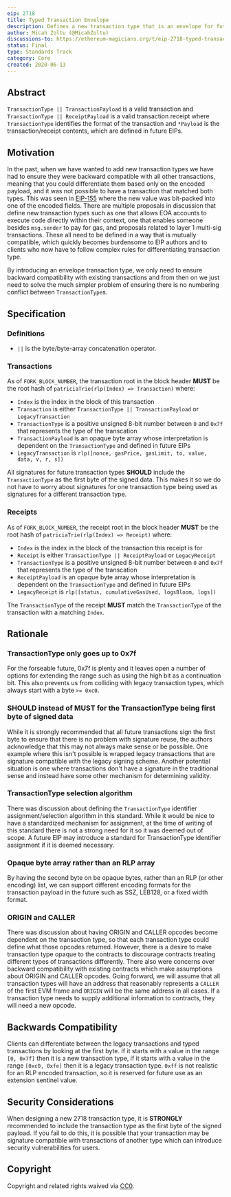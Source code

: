 ```yaml
---
eip: 2718
title: Typed Transaction Envelope
description: Defines a new transaction type that is an envelope for future transaction types.
author: Micah Zoltu (@MicahZoltu)
discussions-to: https://ethereum-magicians.org/t/eip-2718-typed-transaction-envelope/4355
status: Final
type: Standards Track
category: Core
created: 2020-06-13
---
```


## Abstract
`TransactionType || TransactionPayload` is a valid transaction and `TransactionType || ReceiptPayload` is a valid transaction receipt where `TransactionType` identifies the format of the transaction and `*Payload` is the transaction/receipt contents, which are defined in future EIPs.

## Motivation
In the past, when we have wanted to add new transaction types we have had to ensure they were backward compatible with all other transactions, meaning that you could differentiate them based only on the encoded payload, and it was not possible to have a transaction that matched both types.
This was seen in [EIP-155](./eip-155.md) where the new value was bit-packed into one of the encoded fields.
There are multiple proposals in discussion that define new transaction types such as one that allows EOA accounts to execute code directly within their context, one that enables someone besides `msg.sender` to pay for gas, and proposals related to layer 1 multi-sig transactions.
These all need to be defined in a way that is mutually compatible, which quickly becomes burdensome to EIP authors and to clients who now have to follow complex rules for differentiating transaction type.

By introducing an envelope transaction type, we only need to ensure backward compatibility with existing transactions and from then on we just need to solve the much simpler problem of ensuring there is no numbering conflict between `TransactionType`s.

## Specification
### Definitions
* `||` is the byte/byte-array concatenation operator.

### Transactions
As of `FORK_BLOCK_NUMBER`, the transaction root in the block header **MUST** be the root hash of `patriciaTrie(rlp(Index) => Transaction)` where:
* `Index` is the index in the block of this transaction
* `Transaction` is either `TransactionType || TransactionPayload` or `LegacyTransaction`
* `TransactionType` is a positive unsigned 8-bit number between `0` and `0x7f` that represents the type of the transcation
* `TransactionPayload` is an opaque byte array whose interpretation is dependent on the `TransactionType` and defined in future EIPs
* `LegacyTransaction` is `rlp([nonce, gasPrice, gasLimit, to, value, data, v, r, s])`

All signatures for future transaction types **SHOULD** include the `TransactionType` as the first byte of the signed data.
This makes it so we do not have to worry about signatures for one transaction type being used as signatures for a different transaction type.

### Receipts
As of `FORK_BLOCK_NUMBER`, the receipt root in the block header **MUST** be the root hash of `patriciaTrie(rlp(Index) => Receipt)` where:
* `Index` is the index in the block of the transaction this receipt is for
* `Receipt` is either `TransactionType || ReceiptPayload` or `LegacyReceipt`
* `TransactionType` is a positive unsigned 8-bit number between `0` and `0x7f` that represents the type of the transcation
* `ReceiptPayload` is an opaque byte array whose interpretation is dependent on the `TransactionType` and defined in future EIPs
* `LegacyReceipt` is `rlp([status, cumulativeGasUsed, logsBloom, logs])`

The `TransactionType` of the receipt **MUST** match the `TransactionType` of the transaction with a matching `Index`.

## Rationale
### TransactionType only goes up to 0x7f
For the forseable future, 0x7f is plenty and it leaves open a number of options for extending the range such as using the high bit as a continuation bit.
This also prevents us from colliding with legacy transaction types, which always start with a byte `>= 0xc0`.
### **SHOULD** instead of **MUST** for the TransactionType being first byte of signed data
While it is strongly recommended that all future transactions sign the first byte to ensure that there is no problem with signature reuse, the authors acknowledge that this may not always make sense or be possible.
One example where this isn't possible is wrapped legacy transactions that are signature compatible with the legacy signing scheme.
Another potential situation is one where transactions don't have a signature in the traditional sense and instead have some other mechanism for determining validity.
### TransactionType selection algorithm
There was discussion about defining the `TransactionType` identifier assignment/selection algorithm in this standard.
While it would be nice to have a standardized mechanism for assignment, at the time of writing of this standard there is not a strong need for it so it was deemed out of scope.
A future EIP may introduce a standard for TransactionType identifier assignment if it is deemed necessary.
### Opaque byte array rather than an RLP array
By having the second byte on be opaque bytes, rather than an RLP (or other encoding) list, we can support different encoding formats for the transaction payload in the future such as SSZ, LEB128, or a fixed width format.
### ORIGIN and CALLER
There was discussion about having ORIGIN and CALLER opcodes become dependent on the transaction type, so that each transaction type could define what those opcodes returned.
However, there is a desire to make transaction type opaque to the contracts to discourage contracts treating different types of transactions differently.
There also were concerns over backward compatibility with existing contracts which make assumptions about ORIGIN and CALLER opcodes.
Going forward, we will assume that all transaction types will have an address that reasonably represents a `CALLER` of the first EVM frame and `ORIGIN` will be the same address in all cases.
If a transaction type needs to supply additional information to contracts, they will need a new opcode.

## Backwards Compatibility
Clients can differentiate between the legacy transactions and typed transactions by looking at the first byte.
If it starts with a value in the range `[0, 0x7f]` then it is a new transaction type, if it starts with a value in the range `[0xc0, 0xfe]` then it is a legacy transaction type.
`0xff` is not realistic for an RLP encoded transaction, so it is reserved for future use as an extension sentinel value.

## Security Considerations
When designing a new 2718 transaction type, it is **STRONGLY** recommended to include the transaction type as the first byte of the signed payload.  If you fail to do this, it is possible that your transaction may be signature compatible with transactions of another type which can introduce security vulnerabilities for users.

## Copyright
Copyright and related rights waived via [CC0](../CC0).
